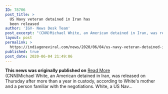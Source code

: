 ```yaml
---
ID: 78706
post_title: >
  US Navy veteran detained in Iran has
  been released
author: 'IGV- News Desk Team'
post_excerpt: "(CNN)Michael White, an American detained in Iran, was released on Thursday after more than a year in custody, according to White's mother and a person familiar with the negotiations. White, a US Nav…"
layout: post
permalink: >
  https://indiagoneviral.com/news/2020/06/04/us-navy-veteran-detained-in-iran-has-been-released/78706/india-gone-viral/
published: true
post_date: 2020-06-04 21:49:06
---
```

<b>This news was originally published on</b> <a href="https://www.cnn.com/2020/06/04/politics/michael-white-iran-released/index.html" class="button purchase" rel="nofollow noopener noreferrer" target="_blank">Read More</a> <br/>(CNN)Michael White, an American detained in Iran, was released on Thursday after more than a year in custody, according to White's mother and a person familiar with the negotiations.
White, a US Nav…